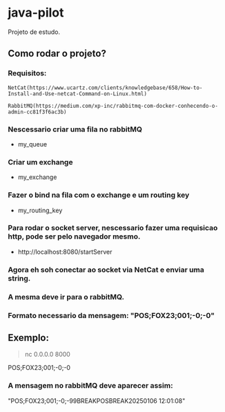 # java-pilot
Projeto de estudo.


## Como rodar o projeto?

### Requisitos:
    
    NetCat(https://www.ucartz.com/clients/knowledgebase/658/How-to-Install-and-Use-netcat-Command-on-Linux.html)

    RabbitMQ(https://medium.com/xp-inc/rabbitmq-com-docker-conhecendo-o-admin-cc81f3f6ac3b)

### Nescessario criar uma fila no rabbitMQ
- my_queue

### Criar um exchange
 - my_exchange

### Fazer o bind na fila com o exchange e um routing key
 - my_routing_key

### Para rodar o socket server, nescessario fazer uma requisicao http, pode ser pelo navegador mesmo.
 - http://localhost:8080/startServer

### Agora eh soh conectar ao socket via NetCat e enviar uma string.
### A mesma deve ir para o rabbitMQ.

### Formato necessario da mensagem: "POS;FOX23;001;-0;-0"

## Exemplo:

  >nc 0.0.0.0 8000

  POS;FOX23;001;-0;-0

### A mensagem no rabbitMQ deve aparecer assim:

"POS;FOX23;001;-0;-99BREAKPOSBREAK20250106 12:01:08"
